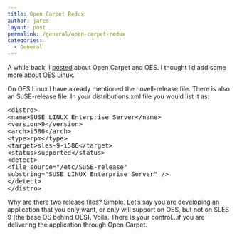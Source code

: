 ```yaml
---
title: Open Carpet Redux
author: jared
layout: post
permalink: /general/open-carpet-redux
categories:
  - General
---
```

A while back, I [posted][1] about Open Carpet and OES. I thought I&#8217;d add some more about OES Linux.

On OES Linux I have already mentioned the novell-release file. There is also an SuSE-release file. In your distributions.xml file you would list it as:

<pre>&lt;distro&gt;
&lt;name&gt;SUSE LINUX Enterprise Server&lt;/name&gt;
&lt;version&gt;9&lt;/version&gt;
&lt;arch&gt;i586&lt;/arch&gt;
&lt;type&gt;rpm&lt;/type&gt;
&lt;target&gt;sles-9-i586&lt;/target&gt;
&lt;status&gt;supported&lt;/status&gt;
&lt;detect&gt;
&lt;file source="/etc/SuSE-release"
substring="SUSE LINUX Enterprise Server" /&gt;
&lt;/detect&gt;
&lt;/distro&gt;</pre>

Why are there two release files? Simple. Let&#8217;s say you are developing an application that you only want, or only will support on OES, but not on SLES 9 (the base OS behind OES). Voila. There is your control&#8230;if you are delivering the application through Open Carpet.

 [1]: http://jared.ottleys.net/archives/2005/08/open_carpet.html